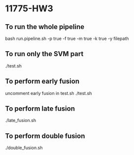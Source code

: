 # 11775-HW3

## To run the whole pipeline
bash run.pipeline.sh -p true -f true -m true -k true -y filepath

## To run only the SVM part
./test.sh

## To perform early fusion
uncomment early fusion in test.sh
./test.sh

## To perform late fusion
./late_fusion.sh

## To perform double fusion
./double_fusion.sh
